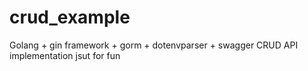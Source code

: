 # crud_example
Golang + gin framework + gorm + dotenvparser + swagger CRUD API implementation jsut for fun

